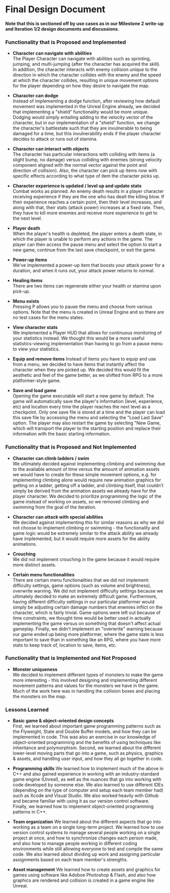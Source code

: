# Final Design Document  

**Note that this is sectioned off by use cases as in our Milestone 2 write-up and Iteration 1/2 design documents and discussions.**

### Functionality that is Proposed and Implemented

- **Character can navigate with abilities**  
The Player Character can navigate with abilities such as sprinting, jumping, and multi-jumping (after the character has acquired the skill). In addition, the character interacts with enemy collision unique to the direction in which the character collides with the enemy and the speed at which the character collides, resulting in unique movement options for the player depending on how they desire to navigate the map.

- **Character can dodge**  
Instead of implementing a dodge function, after reviewing how default movement was implemented in the Unreal Engine already, we decided that implementing a "shield" functionality would be more unique. Dodging would simply entailing adding to the velocity vector of the character, but in our implementation of a "shield" function, we change the character's battlestate such that they are invulnerable to being damaged for a time, but this invulnerability ends if the player character decides to attack or runs out of stamina.

- **Character can interact with objects**  
The character has particular interactions with colliding with items (a slight bump, no damage) versus colliding with enemies (strong velocity component aligned with the normal vector against the point and direction of collision). Also, the character can pick up items now with specific effects according to what type of item the character picks up.

- **Character experience is updated / level up and update stats**  
Combat works as planned. An enemy death results in a player character receiving experience if they are the one who has dealt the killing blow. If their experience reaches a certain point, then their level increases, and along with that, their stats (attack power) increases at a fixed rate. Then, they have to kill more enemies and receive more experience to get to the next level.

- **Player death**  
When the player's health is depleted, the player enters a death state, in which the player is unable to perform any actions in the game. The player can then access the pause menu and select the option to start a new game, continue from the last save checkpoint, or exit the game.

- **Power-up items**  
We've implemented a power-up item that boosts your attack power for a duration, and when it runs out, your attack power returns to normal.

- **Healing items**  
There are two items can regenerate either your health or stamina upon pick-up.

- **Menu exists**  
Pressing P allows you to pause the menu and choose from various options. Note that the menu is created in Unreal Engine and so there are no test cases for the menu states.

- **View character stats**  
We implemented a Player HUD that allows for continuous monitoring of your statistics instead. We thought this would be a more useful statistics-viewing implementation than having to go from a pause menu to view your statistics.

- **Equip and remove items**
Instead of items you have to equip and use from a menu, we decided to have items that instantly affect the character when they are picked up. We decided this would fit the aesthetic and feel of the game better, as we shifted from RPG to a more platformer-style game.

- **Save and load game**  
Opening the game executable will start a new game by default. The game will automatically save the player's information (level, experience, etc) and location every time the player reaches the next level as a checkpoint. Only one save file is stored at a time and the player can load this save file by accessing the menu and selecting the "Load Last Save" option. The player may also restart the game by selecting "New Game, which will transport the player to the starting position and replace their information with the basic starting information.

### Functionality that is Proposed and Not Implemented

- **Character can climb ladders / swim**  
We ultimately decided against implementing climbing and swimming due to the available amount of time versus the amount of animation assets we would have to create for these simple movement options, e.g. for implementing climbing alone would require new animation graphics for getting on a ladder, getting off a ladder, and climbing itself, that couldn't simply be derived from the animation assets we already have for the player character. We decided to prioritize programming the logic of the game instead of working on assets, so we removed climbing and swimming from the goal of the iteration.

- **Character can attack with special abilities**  
We decided against implementing this for similar reasons as why we did not choose to implement climbing or swimming - the functionality and game logic would be extremely similar to the attack ability we already have implemented, but it would require more assets for the ability animations.

- **Crouching**  
We did not implement crouching in the game because it would require more distinct assets.

- **Certain menu functionalities**  
There are certain menu functionalities that we did not implement: difficulty settings, game options (such as volume and brightness), overwrite warning. We did not implement difficulty settings because we ultimately decided to make an extremely difficult game. Furthermore, having different difficulty settings in our particular platformer would simply be adjusting certain damage numbers that enemies inflict on the character, which is fairly trivial. Game options were left out because of time constraints, we thought time would be better used in actually implementing the game versus on something that doesn't affect actual gameplay. Finally, we didn't implement an "overwrite" warning because our game ended up being more platformer, where the game state is less important to save than in something like an RPG, where you have more stats to keep track of, location to save, items, etc.

### Functionality that is Implemented and Not Proposed

- **Monster uniqueness**  
We decided to implement different types of monsters to make the game more interesting - this involved designing and implementing different movement patterns and values for the monsters we have in the game. Much of the work here was in handling the collision boxes and placing the monsters on the map.

### Lessons Learned

- **Basic game & object-oriented design concepts**  
First, we learned about important game programming patterns such as the Flyweight, State and Double Buffer models, and how they can be implemented in code. This was also an exercise in our knowledge of object-oriented programming and the benefits of using techniques like inheritance and polymorphism. Second, we learned about the different lower-level moving parts that go into a game, such as physics, graphics & assets, and handling user input, and how they all go together in code.

- **Programming skills**
We learned how to implement much of the above in C++ and also gained experience in working with an industry-standard game engine (Unreal), as well as the nuances that go into working with code developed by someone else. We also learned to use different IDEs (depending on the type of computer and setup each team member had) such as Xcode and Visual Studio. We also worked heavily with Github and became familiar with using it as our version control software. Finally, we learned how to implement object-oriented programming patterns in C++.

- **Team organization**
We learned about the different aspects that go into working as a team on a single long-term project. We learned how to use version control systems to manage several people working on a single project at once, and how to synchronize changes each person made, and also how to manage people working in different coding environments while still allowing everyone to test and compile the same code. We also learned about dividing up work and assigning particular assignments based on each team member's strengths.

- **Asset management**
We learned how to create assets and graphics for games using software like Adoboe Photoshop & Flash, and also how graphics are rendered and collision is created in a game engine like Unreal.
